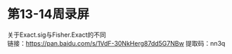 # 第13-14周录屏<br>
关于Exact.sig与Fisher.Exact的不同<br>
链接：https://pan.baidu.com/s/1VdF-30NkHerg87dd5G7NBw 
提取码：nn3q
